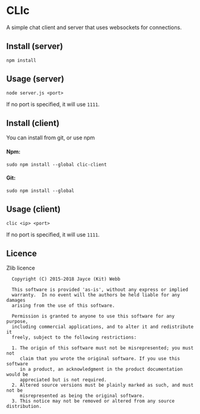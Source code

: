 # CLIc
A simple chat client and server that uses websockets for connections.

## Install (server)
```
npm install
```

## Usage (server)
```
node server.js <port>
```
If no port is specified, it will use `1111`.

## Install (client)
You can install from git, or use npm
#### Npm:
`sudo npm install --global clic-client`
#### Git:
`sudo npm install --global`

## Usage (client)
```
clic <ip> <port>
```
If no port is specified, it will use `1111`.

## Licence

Zlib licence
```
  Copyright (C) 2015-2018 Jayce (Kit) Webb

  This software is provided 'as-is', without any express or implied
  warranty.  In no event will the authors be held liable for any damages
  arising from the use of this software.

  Permission is granted to anyone to use this software for any purpose,
  including commercial applications, and to alter it and redistribute it
  freely, subject to the following restrictions:

  1. The origin of this software must not be misrepresented; you must not
     claim that you wrote the original software. If you use this software
     in a product, an acknowledgment in the product documentation would be
     appreciated but is not required.
  2. Altered source versions must be plainly marked as such, and must not be
     misrepresented as being the original software.
  3. This notice may not be removed or altered from any source distribution.
```

